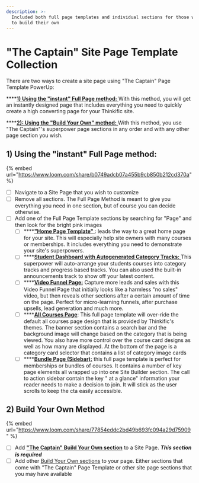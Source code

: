 ```yaml
---
description: >-
  Included both full page templates and individual sections for those who like
  to build their own
---
```


# "The Captain" Site Page Template Collection

There are two ways to create a site page using "The Captain" Page Template PowerUp:

****[**1) Using the "instant" Full Page method:** ](./#1-using-the-instant-one-section-method)With this method, you will get an instantly designed page that includes everything you need to quickly create a high converting page for your Thinkific site.

****[**2): Using the "Build Your Own" method:** ](./#building-your-own-method)With this method, you use "The Captain"'s superpower page sections in any order and with any other page section you wish.&#x20;

## 1) Using the "instant" Full Page method:

{% embed url="https://www.loom.com/share/b0749adcb07a455b9cb850b212cd370a" %}

* [ ] Navigate to a Site Page that you wish to customize
* [ ] Remove all sections. The Full Page Method is meant to give you everything you need in one section, but of course you can decide otherwise.
* [ ] Add one of the Full Page Template sections by searching for "Page" and then look for the bright pink images
  * [ ] ****[**"Home Page Template"** ](full-page-templates/home-page-template.md): leads the way to a great home page for your site. This will especially help site owners with many courses or memberships. It includes everything you need to demonstrate your site's superpowers.
  * [ ] ****[**Student Dashboard with Autogenerated Category Tracks:** ](full-page-templates/student-dashboard-tracks.md)This superpower will auto-arrange your students courses into category tracks and progress based tracks. You can also used the built-in announcements track to show off your latest content.
  * [ ] ****[**Video Funnel Page:**](full-page-templates/video-funnel-page.md) Capture more leads and sales with this Video Funnel Page that initially looks like a harmless "no sales" video, but then reveals other sections after a certain amount of time on the page. Perfect for micro-learning funnels, after purchase upsells, lead generation and much more.
  * [ ] ****[**All Courses Page**](full-page-templates/all-courses-page-category-images.md): This full page template will over-ride the default all courses page design that is provided by Thinkific's themes. The banner section contains a search bar and the background image will change based on the category that is being viewed. You also have more control over the course card designs as well as how many are displayed. At the bottom of the page is a category card selector that contains a list of category image cards
  * [ ] ****[**Bundle Page (Sidebar):**](full-page-templates/bundle-page-sidebar.md) this full page template is perfect for memberships or bundles of courses. It contains a number of key page elements all wrapped up into one Site Builder section. The call to action sidebar contain the key " at a glance" information your reader needs to make a decision to join. It will stick as the user scrolls to keep the cta easily accessible.

## 2) Build Your Own Method

{% embed url="https://www.loom.com/share/77854eddc2bd49b693fc094a29d75909" %}

* [ ] Add [**"The Captain" Build Your Own section**](build-your-own-sections/) to a Site Page. _**This section is required**_
* [ ] Add other [Build Your Own sections](build-your-own-sections/) to your page. Either sections that come with "The Captain" Page Template or other site page sections that you may have available
